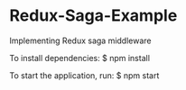 # Redux-Saga-Example
Implementing Redux saga middleware

 To install dependencies:
$ npm install

To start the application, run:
$ npm start
